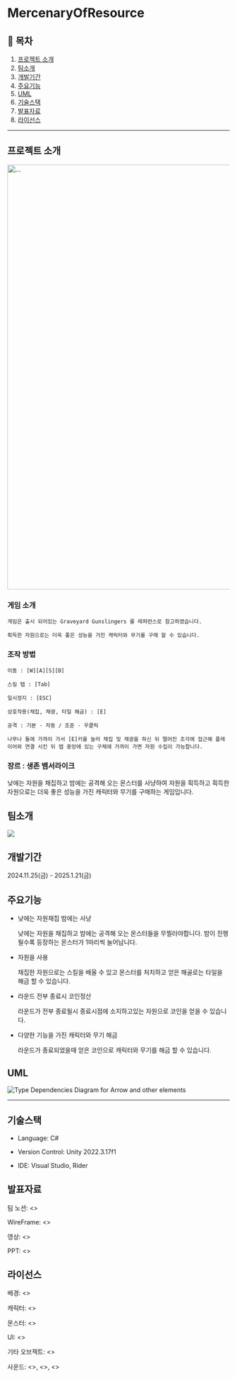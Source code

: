# MercenaryOfResource

## 📖 목차
1. [프로젝트 소개](#프로젝트-소개)
2. [팀소개](#팀소개)
3. [개발기간](#개발기간)
4. [주요기능](#주요기능)
5. [UML](#uml)
6. [기술스택](#기술스택)
7. [발표자료](#발표자료)
8. [라이선스](#라이선스)

---  
## 프로젝트 소개

<img width="960" alt="...">

### 게임 소개 

```
게임은 출시 되어있는 Graveyard Gunslingers 를 레퍼런스로 참고하였습니다.

흭득한 자원으로는 더욱 좋은 성능을 가진 캐릭터와 무기를 구매 할 수 있습니다.

```
### 조작 방법
```
이동 : [W][A][S][D]

스킬 탭 : [Tab]

일시정지 : [ESC]

상호작용(채집, 채광, 타일 해금) : [E]

공격 : 기본 - 자동 / 조준 - 우클릭

나무나 돌에 가까이 가서 [E]키를 눌러 채집 및 채광을 하신 뒤 떨어진 조각에 접근해 플레이어와 연결 시킨 뒤 맵 중앙에 있는 구체에 가까이 가면 자원 수집이 가능합니다.
```

### 장르 : 생존 뱀서라이크

낮에는 자원을 채집하고 밤에는 공격해 오는 몬스터를 사냥하여 자원을 흭득하고 흭득한 자원으로는 더욱 좋은 성능을 가진 캐릭터와 무기를 구매하는 게임입니다. 

## 팀소개
<a href="https://github.com/new-Tower-of-Babel/MercenaryOfResource/graphs/contributors">
  <img src="https://contrib.rocks/image?repo=new-Tower-of-Babel/MercenaryOfResource&refresh=true">
</a>

## 개발기간
2024.11.25(금) - 2025.1.21(금)

## 주요기능

- 낮에는 자원채집 밤에는 사냥

  낮에는 자원을 채집하고 밤에는 공격해 오는 몬스터들을 무찔러야합니다. 밤이 진행될수록 등장하는 몬스터가 1마리씩 늘어납니다.


- 자원을 사용

  채집한 자원으로는 스킬을 배울 수 있고 몬스터를 처치하고 얻은 해골로는 타일을 해금 할 수 있습니다.


- 라운드 전부 종료시 코인정산

  라운드가 전부 종료될시 종료시점에 소지하고있는 자원으로 코인을 얻을 수 있습니다.


- 다양한 기능을 가진 캐릭터와 무기 해금
  
  라운드가 종료되었을때 얻은 코인으로 캐릭터와 무기를 해금 할 수 있습니다.


## UML

![Type Dependencies Diagram for Arrow and other elements]()


---
## 기술스택

- Language: C#


- Version Control: Unity 2022.3.17f1


- IDE: Visual Studio, Rider


## 발표자료

팀 노션: <>


WireFrame: <>


영상: <>


PPT: <>


## 라이선스


배경: <>


캐릭터: <>


몬스터: <>


UI: <>


기타 오브젝트: <>


사운드: <>, <>, <>
